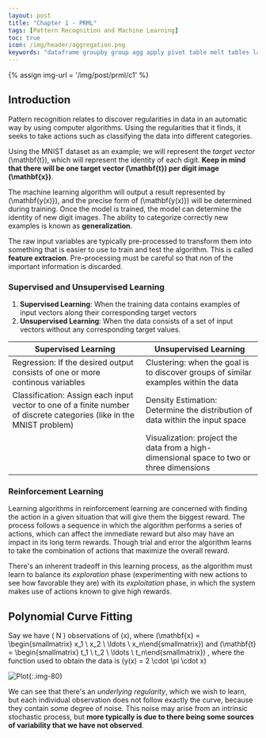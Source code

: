 ```yaml
---
layout: post
title: "Chapter 1 - PRML"
tags: [Pattern Recognition and Machine Learning]
toc: true
icon: /img/header/aggregation.png
keywords: "dataframe groupby group agg apply pivot table melt tables lambda group different functions pivot_table"
---
```


{% assign img-url = '/img/post/prml/c1' %}

## Introduction

Pattern recognition relates to discover regularities in data in an automatic way by using computer algorithms. Using the regularities that it finds, it seeks to take actions such as classifying the data into different categories.

Using the MNIST dataset as an example; we will represent the *target vector* \(\mathbf{t}\), which will represent the identity of each digit. **Keep in mind that there will be one target vector \(\mathbf{t}\) per digit image \(\mathbf{x}\)**. 

The machine learning algorithm will output a result represented by \(\mathbf{y(x)}\), and the precise form of \(\mathbf{y(x)}\) will be determined during training. Once the model is trained, the model can determine the identity of new digit images. The ability to categorize correctly new examples is known as **generalization**.

The raw input variables are typically pre-processed to transform them into something that is easier to use to train and test the algorithm. This is called **feature extracion**. Pre-processing must be careful so that non of the important information is discarded.

### Supervised and Unsupervised Learning
1. **Supervised Learning**: When the training data contains examples of input vectors along their corresponding target vectors
2. **Unsupervised Learning**: When the data consists of a set of input vectors without any corresponding target values. 


| Supervised Learning                                                                                                   | Unsupervised Learning                                                                    |
| --------------------------------------------------------------------------------------------------------------------- | ---------------------------------------------------------------------------------------- |
| Regression: If the desired output consists of one or more continous variables                                         | Clustering: when the goal is to discover groups of similar examples within the data      |
| Classification: Assign each input vector to one of a finite number of discrete categories (like in the MNIST problem) | Density Estimation: Determine the distribution of data within the input space            |
|                                                                                                                       | Visualization: project the data from a high-dimensional space to two or three dimensions |

### Reinforcement Learning

Learning algorithms in reinforcement learning are concerned with finding the action in a given situation that will give them the biggest reward. The process follows a sequence in which the algorithm performs a series of actions, which can affect the immediate reward but also may have an impact in its long term rewards. Though trial and error the algorithm learns to take the combination of actions that maximize the overall reward. 

There's an inherent tradeoff in this learning process, as the algorithm must learn to balance its *exploration* phase (experimenting with new actions to see how favorable they are) with its *exploitation* phase, in which the system makes use of actions known to give high rewards.

## Polynomial Curve Fitting

Say we have \( N \) observations of \(x\), where \(\mathbf{x} = \begin{smallmatrix} x_1 \\ x_2 \\ \ldots \\ x_n\end{smallmatrix}\) and \(\mathbf{t} = \begin{smallmatrix} t_1 \\ t_2 \\ \ldots \\ t_n\end{smallmatrix}\) , where the function used to obtain the data is \(y(x) = 2 \cdot \pi \cdot x\) 

![Plot]({{img-url}}/plot_c0_1-2.svg){:.img-80}

We can see that there's an *underlying regularity*, which we wish to learn, but each individual observation does not follow exactly the curve, because they contain some degree of noise. This noise may arise from an intrinsic stochastic process, but **more typically is due to there being some sources of variability that we have not observed**.
